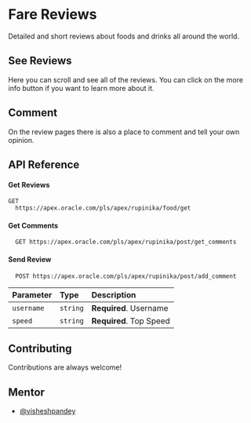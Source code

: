# Fare Reviews

Detailed and short reviews about foods and drinks all around the world.

## See Reviews
Here you can scroll and see all of the reviews. You can click on the more info button if you want to learn more about it. 

## Comment
On the review pages there is also a place to comment and tell your own opinion. 




## API Reference

#### Get Reviews

```http
GET
  https://apex.oracle.com/pls/apex/rupinika/food/get
```

#### Get Comments

```http
  GET https://apex.oracle.com/pls/apex/rupinika/post/get_comments
```
#### Send Review

```http
  POST https://apex.oracle.com/pls/apex/rupinika/post/add_comment
```

| Parameter | Type     | Description                       |
| :-------- | :------- | :-------------------------------- |
| `username`| `string` | **Required**. Username            |
| `speed`   | `string` | **Required**. Top Speed           |

## Contributing

Contributions are always welcome!

## Mentor

- [@visheshpandey](https://github.com/Vishesh-Pandey)

